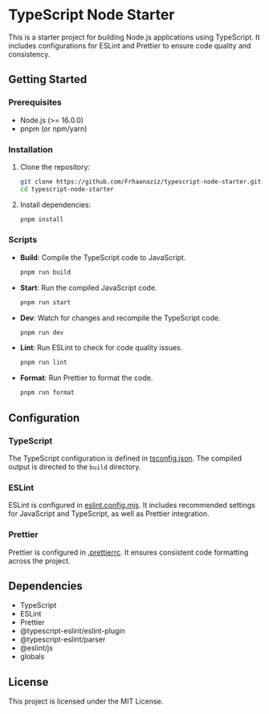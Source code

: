 # TypeScript Node Starter

This is a starter project for building Node.js applications using TypeScript. It includes configurations for ESLint and Prettier to ensure code quality and consistency.

## Getting Started

### Prerequisites

-   Node.js (>= 16.0.0)
-   pnpm (or npm/yarn)

### Installation

1. Clone the repository:

    ```sh
    git clone https://github.com/Frhaanaziz/typescript-node-starter.git
    cd typescript-node-starter
    ```

2. Install dependencies:

    ```sh
    pnpm install
    ```

### Scripts

-   **Build**: Compile the TypeScript code to JavaScript.

    ```sh
    pnpm run build
    ```

-   **Start**: Run the compiled JavaScript code.

    ```sh
    pnpm run start
    ```

-   **Dev**: Watch for changes and recompile the TypeScript code.

    ```sh
    pnpm run dev
    ```

-   **Lint**: Run ESLint to check for code quality issues.

    ```sh
    pnpm run lint
    ```

-   **Format**: Run Prettier to format the code.

    ```sh
    pnpm run format
    ```

## Configuration

### TypeScript

The TypeScript configuration is defined in [tsconfig.json](tsconfig.json). The compiled output is directed to the `build` directory.

### ESLint

ESLint is configured in [eslint.config.mjs](eslint.config.mjs). It includes recommended settings for JavaScript and TypeScript, as well as Prettier integration.

### Prettier

Prettier is configured in [.prettierrc](.prettierrc). It ensures consistent code formatting across the project.

## Dependencies

-   TypeScript
-   ESLint
-   Prettier
-   @typescript-eslint/eslint-plugin
-   @typescript-eslint/parser
-   @eslint/js
-   globals

## License

This project is licensed under the MIT License.
